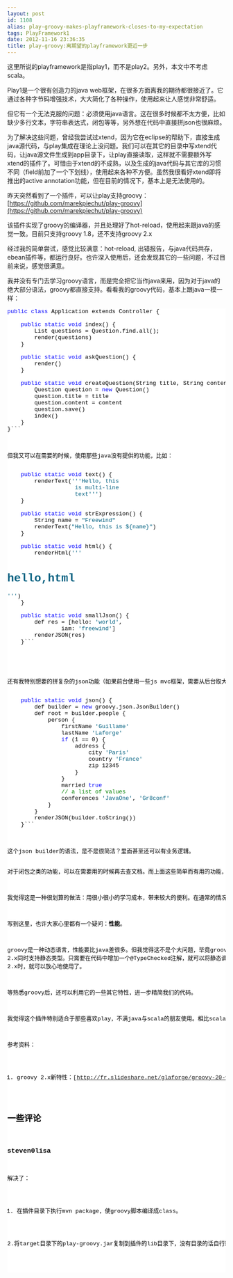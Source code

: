 ```yaml
---
layout: post
id: 1108
alias: play-groovy-makes-playframework-closes-to-my-expectation
tags: PlayFramework1
date: 2012-11-16 23:36:35
title: play-groovy:离期望的playframework更近一步
---
```


这里所说的playframework是指play1，而不是play2。另外，本文中不考虑scala。

Play1是一个很有创造力的java web框架，在很多方面离我的期待都很接近了。它通过各种字节码增强技术，大大简化了各种操作，使用起来让人感觉非常舒适。

但它有一个无法克服的问题：必须使用java语言。这在很多时候都不太方便，比如缺少多行文本，字符串表达式，闭包等等，另外想在代码中直接拼json也很麻烦。

为了解决这些问题，曾经我尝试过xtend，因为它在eclipse的帮助下，直接生成java源代码，与play集成在理论上没问题。我们可以在其它的目录中写xtend代码，让java源文件生成到app目录下，让play直接读取，这样就不需要额外写xtend的插件了。可惜由于xtend的不成熟，以及生成的java代码与其它库的习惯不同（field前加了一个下划线），使用起来各种不方便。虽然我很看好xtend即将推出的active annotation功能，但在目前的情况下，基本上是无法使用的。

昨天突然看到了一个插件，可以让play支持groovy：[https://github.com/marekpiechut/play-groovy](https://github.com/marekpiechut/play-groovy)

该插件实现了groovy的编译器，并且处理好了hot-reload，使用起来跟java的感觉一致。目前只支持groovy 1.8，还不支持groovy 2.x

经过我的简单尝试，感觉比较满意：hot-reload, 出错报告，与java代码共存，ebean插件等，都运行良好。也许深入使用后，还会发现其它的一些问题，不过目前来说，感觉很满意。

我并没有专门去学习groovy语言，而是完全把它当作java来用，因为对于java的绝大部分语法，groovy都直接支持。看看我的groovy代码，基本上跟java一模一样：

<pre class="csharpcode"><span class="kwrd">public</span> <span class="kwrd">class</span> Application extends Controller {

    <span class="kwrd">public</span> <span class="kwrd">static</span> <span class="kwrd">void</span> index() {
        List<Question> questions = Question.find.all();
        render(questions)
    }

    <span class="kwrd">public</span> <span class="kwrd">static</span> <span class="kwrd">void</span> askQuestion() {
        render()
    }

    <span class="kwrd">public</span> <span class="kwrd">static</span> <span class="kwrd">void</span> createQuestion(String title, String content) {
        Question question = <span class="kwrd">new</span> Question()
        question.title = title
        question.content = content
        question.save()
        index()
    }
}```
<style type="text/css">

.csharpcode, .csharpcode pre
{
	font-size: small;
	color: black;
	font-family: consolas, "Courier New", courier, monospace;
	background-color: #ffffff;
	/*white-space: pre;*/
}
.csharpcode pre { margin: 0em; }
.csharpcode .rem { color: #008000; }
.csharpcode .kwrd { color: #0000ff; }
.csharpcode .str { color: #006080; }
.csharpcode .op { color: #0000c0; }
.csharpcode .preproc { color: #cc6633; }
.csharpcode .asp { background-color: #ffff00; }
.csharpcode .html { color: #800000; }
.csharpcode .attr { color: #ff0000; }
.csharpcode .alt 
{
	background-color: #f4f4f4;
	width: 100%;
	margin: 0em;
}
.csharpcode .lnum { color: #606060; }</style>
<p>但我又可以在需要的时候，使用那些java没有提供的功能，比如：

<pre class="csharpcode">    <span class="kwrd">public</span> <span class="kwrd">static</span> <span class="kwrd">void</span> text() {
        renderText(<span class="str">''</span><span class="str">'Hello, this
                    is multi-line
                    text'</span><span class="str">''</span>)
    }

    <span class="kwrd">public</span> <span class="kwrd">static</span> <span class="kwrd">void</span> strExpression() {
        String name = <span class="str">"Freewind"</span>
        renderText(<span class="str">"Hello, this is ${name}"</span>)
    }

    <span class="kwrd">public</span> <span class="kwrd">static</span> <span class="kwrd">void</span> html() {
        renderHtml(<span class="str">''</span><span class="str">'<h1>hello,html</h1>'</span><span class="str">''</span>)
    }

    <span class="kwrd">public</span> <span class="kwrd">static</span> <span class="kwrd">void</span> smallJson() {
        def res = [hello: <span class="str">'world'</span>,
                iam: <span class="str">'freewind'</span>]
        renderJSON(res)
    }```
<style type="text/css">

.csharpcode, .csharpcode pre
{
	font-size: small;
	color: black;
	font-family: consolas, "Courier New", courier, monospace;
	background-color: #ffffff;
	/*white-space: pre;*/
}
.csharpcode pre { margin: 0em; }
.csharpcode .rem { color: #008000; }
.csharpcode .kwrd { color: #0000ff; }
.csharpcode .str { color: #006080; }
.csharpcode .op { color: #0000c0; }
.csharpcode .preproc { color: #cc6633; }
.csharpcode .asp { background-color: #ffff00; }
.csharpcode .html { color: #800000; }
.csharpcode .attr { color: #ff0000; }
.csharpcode .alt 
{
	background-color: #f4f4f4;
	width: 100%;
	margin: 0em;
}
.csharpcode .lnum { color: #606060; }</style>
<style type="text/css">
<p>.csharpcode, .csharpcode pre
{
	font-size: small;
	color: black;
	font-family: consolas, "Courier New", courier, monospace;
	background-color: #ffffff;
	/*white-space: pre;*/
}
.csharpcode pre { margin: 0em; }
.csharpcode .rem { color: #008000; }
.csharpcode .kwrd { color: #0000ff; }
.csharpcode .str { color: #006080; }
.csharpcode .op { color: #0000c0; }
.csharpcode .preproc { color: #cc6633; }
.csharpcode .asp { background-color: #ffff00; }
.csharpcode .html { color: #800000; }
.csharpcode .attr { color: #ff0000; }
.csharpcode .alt 
{
	background-color: #f4f4f4;
	width: 100%;
	margin: 0em;
}
.csharpcode .lnum { color: #606060; }</style>
<p>还有我特别想要的拼复杂的json功能（如果前台使用一些js mvc框架，需要从后台取大量json数据）

<pre class="csharpcode">    <span class="kwrd">public</span> <span class="kwrd">static</span> <span class="kwrd">void</span> json() {
        def builder = <span class="kwrd">new</span> groovy.json.JsonBuilder()
        def root = builder.people {
            person {
                firstName <span class="str">'Guillame'</span>
                lastName <span class="str">'Laforge'</span>
                <span class="kwrd">if</span> (1 == 0) {
                    address {
                        city <span class="str">'Paris'</span>
                        country <span class="str">'France'</span>
                        zip 12345
                    }
                }
                married <span class="kwrd">true</span>
                <span class="rem">// a list of values</span>
                conferences <span class="str">'JavaOne'</span>, <span class="str">'Gr8conf'</span>
            }
        }
        renderJSON(builder.toString())
    }```
<style type="text/css">

.csharpcode, .csharpcode pre
{
	font-size: small;
	color: black;
	font-family: consolas, "Courier New", courier, monospace;
	background-color: #ffffff;
	/*white-space: pre;*/
}
.csharpcode pre { margin: 0em; }
.csharpcode .rem { color: #008000; }
.csharpcode .kwrd { color: #0000ff; }
.csharpcode .str { color: #006080; }
.csharpcode .op { color: #0000c0; }
.csharpcode .preproc { color: #cc6633; }
.csharpcode .asp { background-color: #ffff00; }
.csharpcode .html { color: #800000; }
.csharpcode .attr { color: #ff0000; }
.csharpcode .alt 
{
	background-color: #f4f4f4;
	width: 100%;
	margin: 0em;
}
.csharpcode .lnum { color: #606060; }</style>
<p>这个json builder的语法，是不是很简洁？里面甚至还可以有业务逻辑。

对于闭包之类的功能，可以在需要用的时候再去查文档。而上面这些简单而有用的功能，只需要看几眼文档就可以了，几乎没有学习成本。在编辑器的帮助下，如果我们按java的思路来写代码，错误检查、方法提示等功能，都可以运行的很好。

我觉得这是一种很划算的做法：用很小很小的学习成本，带来较大的便利。在通常的情况下，尽量使用java语法，但当某些时候觉得特别不方便时，再看看groovy中有没有提供什么语法糖，能简化我们的代码，让代码看起来更整洁。

 

写到这里，也许大家心里都有一个疑问：**性能**。

groovy是一种动态语言，性能要比java差很多。但我觉得这不是个大问题，毕竟groovy那边有个grails，这么多年不是运行的好好的吗？如果还是不放心，还有一个好消息：groovy 2.x同时支持静态类型。只需要在代码中增加一个@TypeChecked注解，就可以将静态调用按静态方式编译代码，几乎跟java的性能一样。等该插件支持groovy 2.x时，就可以放心地使用了。

等熟悉groovy后，还可以利用它的一些其它特性，进一步精简我们的代码。

我觉得这个插件特别适合于那些喜欢play，不满java与scala的朋友使用。相比scala，groovy不论是学习成本还是一java之间的结合都要好得多。目前该插件还比较简单，版本号仅为0.1，可以预见在实际使用过程中会遇到一些问题，希望有兴趣的朋友可以一些完善它。

参考资料：

1.  groovy 2.x新特性：[http://fr.slideshare.net/glaforge/groovy-20-webinar](http://fr.slideshare.net/glaforge/groovy-20-webinar)

## 一些评论

### steven0lisa

解决了：
1. 在插件目录下执行mvn package，使groovy脚本编译成class。

2.将target目录下的play-groovy.jar复制到插件的lib目录下，没有目录的话自行新建。
